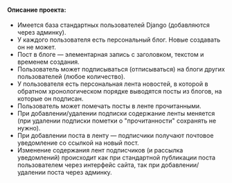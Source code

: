 #### Описание проекта:

- Имеется база стандартных пользователей Django (добавляются через админку).
- У каждого пользователя есть персональный блог. Новые создавать он не может.
- Пост в блоге — элементарная запись с заголовком, текстом и временем создания.
- Пользователь может подписываться (отписываться) на блоги других пользователей (любое количество).
- У пользователя есть персональная лента новостей, в которой в обратном хронологическом порядке выводятся посты из блогов, на которые он подписан.
- Пользователь может помечать посты в ленте прочитанными.
- При добавлении/удалении подписки содержание ленты меняется (при удалении подписки пометки о "прочитанности" сохранять не нужно).
- При добавлении поста в ленту — подписчики получают почтовое уведомление со ссылкой на новый пост.
- Изменение содержания лент подписчиков (и рассылка уведомлений) происходит как при стандартной публикации поста пользователем через интерфейс сайта, так при добавлении/удалении поста через админку.
